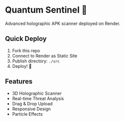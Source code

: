 # Quantum Sentinel 🌌

Advanced holographic APK scanner deployed on Render.

## Quick Deploy
1. Fork this repo
2. Connect to Render as Static Site
3. Publish directory: `./src`
4. Deploy! 🚀

## Features
- 3D Holographic Scanner
- Real-time Threat Analysis
- Drag & Drop Upload
- Responsive Design
- Particle Effects
